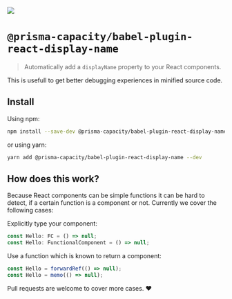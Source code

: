 ![](https://github.com/prisma-capacity/babel-plugin-react-display-named/workflows/CI/badge.svg)

# `@prisma-capacity/babel-plugin-react-display-name`

> Automatically add a `displayName` property to your React components.

This is usefull to get better debugging experiences in minified source code.

## Install

Using npm:

```sh
npm install --save-dev @prisma-capacity/babel-plugin-react-display-name
```

or using yarn:

```sh
yarn add @prisma-capacity/babel-plugin-react-display-name --dev
```

## How does this work?

Because React components can be simple functions it can be hard to detect, if a certain function is a component or not. Currently we cover the following cases:

Explicitly type your component:

```ts
const Hello: FC = () => null;
const Hello: FunctionalComponent = () => null;
```

Use a function which is known to return a component:

```ts
const Hello = forwardRef(() => null);
const Hello = memo(() => null);
```

Pull requests are welcome to cover more cases. ♥
